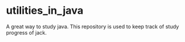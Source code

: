 # utilities_in_java
A great way to study java.
This repository is used to keep track of study progress of jack.
